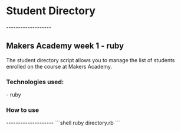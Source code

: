 <h1>Student Directory</h1>
-------------------
<h2>Makers Academy week 1 - ruby</h2>

The student directory script allows you to manage the list of students enrolled on the course at Makers Academy.


<h3>Technologies used:</h3>
- ruby

<h3>How to use</h3> 
--------------------
```shell
ruby directory.rb
```
